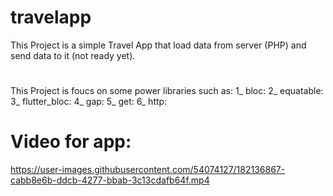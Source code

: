 # travelapp

This Project is a simple Travel App that load data from server (PHP) and send data to it (not ready yet).
#
This Project is foucs on some power libraries such as:
 1_ bloc:
 2_ equatable:
 3_ flutter_bloc:
 4_ gap: 
 5_ get:
 6_ http:
 
 # Video for app:
 
https://user-images.githubusercontent.com/54074127/182136867-cabb8e6b-ddcb-4277-bbab-3c13cdafb64f.mp4


